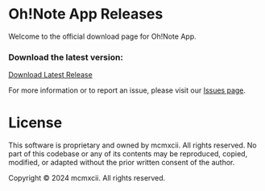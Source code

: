 # Oh!Note App Releases

Welcome to the official download page for Oh!Note App.

### Download the latest version:
[Download Latest Release](https://github.com/<your-username>/oh-note-releases/releases/latest)

For more information or to report an issue, please visit our [Issues page](https://github.com/<your-username>/oh-note-releases/issues).

# License
This software is proprietary and owned by mcmxcii. All rights reserved. No part of this codebase or any of its contents may be reproduced, copied, modified, or adapted without the prior written consent of the author.

Copyright © 2024 mcmxcii. All rights reserved.

